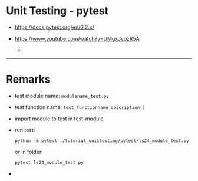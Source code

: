 # Unit Testing - pytest

- https://docs.pytest.org/en/6.2.x/
  
- https://www.youtube.com/watch?v=UMgxJvozR5A

  - 


---
# Remarks

- test module name: `modulename_test.py`
- test function name: `test_functionname_description()`
- import module to test in test-module
- run test: 
  
  `python -m pytest ./tutorial_unittesting/pytest/ls24_module_test.py`  

  or in folder:

  `pytest ls24_module_test.py`

- 